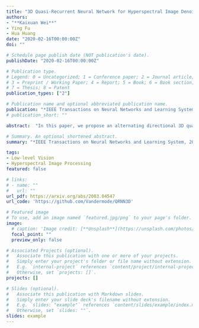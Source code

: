 ```yaml
---
title: "3D Quasi-Recurrent Neural Network for Hyperspectral Image Denoising"
authors:
- "**Kaixuan Wei**"
- Ying Fu
- Hua Huang
date: "2020-02-16T00:00:00Z"
doi: ""

# Schedule page publish date (NOT publication's date).
publishDate: "2020-02-16T00:00:00Z"

# Publication type.
# Legend: 0 = Uncategorized; 1 = Conference paper; 2 = Journal article;
# 3 = Preprint / Working Paper; 4 = Report; 5 = Book; 6 = Book section;
# 7 = Thesis; 8 = Patent
publication_types: ["2"]

# Publication name and optional abbreviated publication name.
publication: "*IEEE Transactions on Neural Networks and Learning System, 2020*"
# publication_short: ""

abstract:  "In this paper, we propose an alternating directional 3D quasi-recurrent neural network for hyperspectral image (HSI) denoising, which can effectively embed the domain knowledge --- structural spatio-spectral correlation and global correlation along spectrum. Specifically, 3D convolution is utilized to extract structural spatio-spectral correlation in an HSI, while a quasi-recurrent pooling function is employed to capture the global correlation along spectrum. Moreover, alternating directional structure is introduced to eliminate the causal dependency with no additional computation cost. The proposed model is capable of modeling spatio-spectral dependency while preserving the flexibility towards HSIs with arbitrary number of bands. Extensive experiments on HSI denoising demonstrate significant improvement over state-of-the-arts under various noise settings, in terms of both restoration accuracy and computation time. Our code is available at https://github.com/Vandermode/QRNN3D."

# Summary. An optional shortened abstract.
summary: "*IEEE Transactions on Neural Networks and Learning System, 2020*"

tags:
- Low-level Vision
- Hyperspectral Image Processing
featured: false

# links:
# - name: ""
#   url: ""
url_pdf: https://arxiv.org/abs/2003.04547
url_code: 'https://github.com/Vandermode/QRNN3D'

# Featured image
# To use, add an image named `featured.jpg/png` to your page's folder. 
image:
  # caption: 'Image credit: [**Unsplash**](https://unsplash.com/photos/jdD8gXaTZsc)'
  focal_point: ""
  preview_only: false

# Associated Projects (optional).
#   Associate this publication with one or more of your projects.
#   Simply enter your project's folder or file name without extension.
#   E.g. `internal-project` references `content/project/internal-project/index.md`.
#   Otherwise, set `projects: []`.
projects: []

# Slides (optional).
#   Associate this publication with Markdown slides.
#   Simply enter your slide deck's filename without extension.
#   E.g. `slides: "example"` references `content/slides/example/index.md`.
#   Otherwise, set `slides: ""`.
slides: example
---
```

